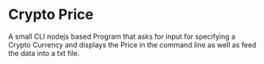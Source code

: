 # Crypto Price
A small CLI nodejs based Program that asks for input for specifying a Crypto Currency and displays the Price in the command line as well as feed the data into a txt file.

